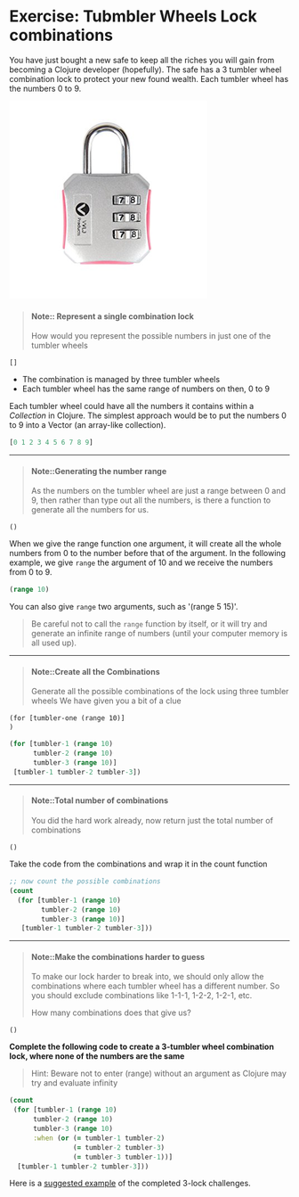 # Exercise: Tubmbler Wheels Lock combinations

You have just bought a new safe to keep all the riches you will gain from becoming a Clojure developer (hopefully).  The safe has a 3 tumbler wheel combination lock to protect your new found wealth.  Each tumbler wheel has the numbers 0 to 9.

![Combination locks](/images/combination-locks.jpg)


> #### Note:: Represent a single combination lock
> How would you represent the possible numbers in just one of the tumbler wheels
```eval-clojure
[]
```

<!--sec data-title="Reveal answer..." data-id="answer001" data-collapse=true ces-->

* The combination is managed by three tumbler wheels
* Each tumbler wheel has the same range of numbers on then, 0 to 9

Each tumbler wheel could have all the numbers it contains within a _Collection_ in Clojure.  The simplest approach would be to put the numbers 0 to 9 into a Vector (an array-like collection).

~~~clojure
[0 1 2 3 4 5 6 7 8 9]
~~~

<!--endsec-->

------------------------------------------

> #### Note::Generating the number range
> As the numbers on the tumbler wheel are just a range between 0 and 9, then rather than type out all the numbers, is there a function to generate all the numbers for us.
```eval-clojure
()
```

<!--sec data-title="Reveal answer..." data-id="answer002" data-collapse=true ces-->

When we give the range function one argument, it will create all the whole numbers from 0 to the number before that of the argument.  In the following example, we give `range` the argument of 10 and we receive the numbers from 0 to 9.

~~~clojure
(range 10)
~~~

You can also give `range` two arguments, such as '(range 5 15)'.

> Be careful not to call the `range` function by itself, or it will try and generate an infinite range of numbers (until your computer memory is all used up).


<!--endsec-->


------------------------------------------

> #### Note::Create all the Combinations
> Generate all the possible combinations of the lock using three tumbler wheels
> We have given you a bit of a clue
```eval-clojure
(for [tumbler-one (range 10)]
)
```

<!--sec data-title="Reveal answer..." data-id="answer003" data-collapse=true ces-->

~~~clojure
(for [tumbler-1 (range 10)
      tumbler-2 (range 10)
      tumbler-3 (range 10)]
 [tumbler-1 tumbler-2 tumbler-3])
~~~

<!--endsec-->

------------------------------------------

> #### Note::Total number of combinations
> You did the hard work already, now return just the total number of combinations
```eval-clojure
()
```

<!--sec data-title="Reveal answer..." data-id="answer004" data-collapse=true ces-->

Take the code from the combinations and wrap it in the count function

~~~clojure
;; now count the possible combinations
(count
  (for [tumbler-1 (range 10)
        tumbler-2 (range 10)
        tumbler-3 (range 10)]
   [tumbler-1 tumbler-2 tumbler-3]))
~~~

<!--endsec-->

------------------------------------------

> #### Note::Make the combinations harder to guess
> To make our lock harder to break into, we should only allow the combinations where each tumbler wheel has a different number.  So you should exclude combinations like 1-1-1, 1-2-2, 1-2-1, etc.
>
> How many combinations does that give us?
```eval-clojure
()
```

<!--sec data-title="Reveal answer..." data-id="answer005" data-collapse=true ces-->


**Complete the following code to create a 3-tumbler wheel combination lock, where none of the numbers are the same**

> Hint: Beware not to enter (range) without an argument as Clojure may try and evaluate infinity

~~~clojure
(count
 (for [tumbler-1 (range 10)
      tumbler-2 (range 10)
      tumbler-3 (range 10)
      :when (or (= tumbler-1 tumbler-2)
                (= tumbler-2 tumbler-3)
                (= tumbler-3 tumbler-1))]
  [tumbler-1 tumbler-2 tumbler-3]))
~~~

Here is a [suggested example](https://gist.github.com/ab1f8d4561cc2b8b3e51887dd2519a18) of the completed 3-lock challenges.

<!--endsec-->
